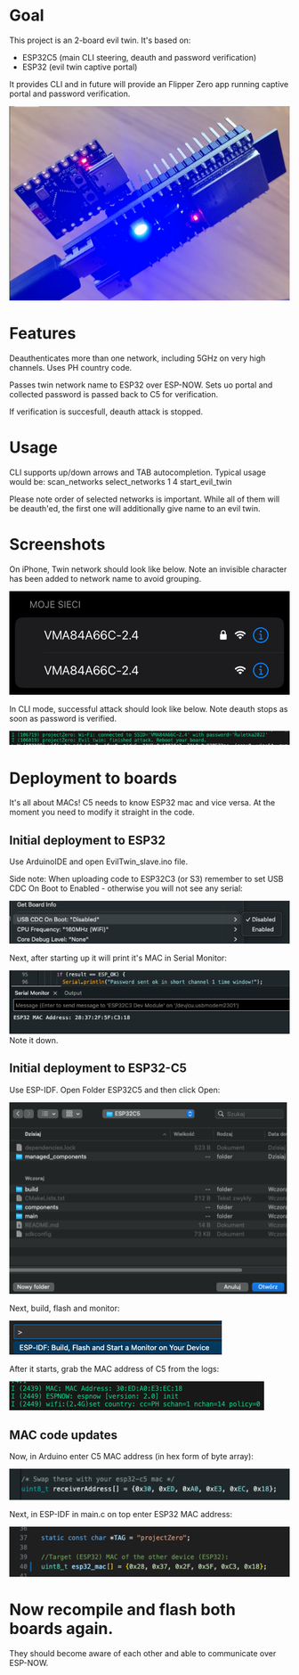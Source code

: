 # Goal
This project is an 2-board evil twin. It's based on:
- ESP32C5 (main CLI steering, deauth and password verification)
- ESP32 (evil twin captive portal)

It provides CLI and in future will provide an Flipper Zero app running captive portal and password verification.

![alt text](image-10.png)

# Features
Deauthenticates more than one network, including 5GHz on very high channels. Uses PH country code. 

Passes twin network name to ESP32 over ESP-NOW. Sets uo portal and collected password is passed back to C5 for verification. 

If verification is succesfull, deauth attack is stopped.

# Usage
CLI supports up/down arrows and TAB autocompletion. 
Typical usage would be:
scan_networks
select_networks 1 4
start_evil_twin

Please note order of selected networks is important. While all of them will be deauth'ed, the first one will additionally give name to an evil twin.

# Screenshots

On iPhone, Twin network should look like below. Note an invisible character has been added to network name to avoid grouping.

![alt text](image-1.png)

In CLI mode, successful attack should look like below. Note deauth stops as soon as password is verified.

![alt text](image-9.png)

# Deployment to boards
It's all about MACs! C5 needs to know ESP32 mac and vice versa. At the moment you need to modify it straight in the code.

## Initial deployment to ESP32
Use ArduinoIDE and open EvilTwin_slave.ino file.

Side note: When uploading code to ESP32C3 (or S3) remember to set USB CDC On Boot to Enabled - otherwise you will not see any serial:

![alt text](image-2.png)

Next, after starting up it will print it's MAC in Serial Monitor:

![alt text](image-3.png)
Note it down. 

## Initial deployment to ESP32-C5
Use ESP-IDF. Open Folder ESP32C5 and then click Open:

![alt text](image-4.png) 


Next, build, flash and monitor:

![alt text](image-5.png)

After it starts, grab the MAC address of C5 from the logs:

![alt text](image-6.png)

## MAC code updates
Now, in Arduino enter C5 MAC address (in hex form of byte array):

![alt text](image-7.png)

Next, in ESP-IDF in main.c on top enter ESP32 MAC address:

![alt text](image-8.png)

# Now recompile and flash both boards again.
They should become aware of each other and able to communicate over ESP-NOW.